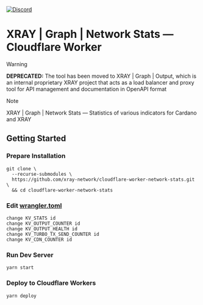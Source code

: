 <a href="https://discord.gg/WhZmm46APN"><img alt="Discord" src="https://img.shields.io/discord/852538978946383893?style=for-the-badge&logo=discord&label=Discord&labelColor=%231940ED&color=%233FCB9B"></a>

# XRAY | Graph | Network Stats — Cloudflare Worker

> [!WARNING]
> **DEPRECATED:** The tool has been moved to XRAY | Graph | Output, which is an internal proprietary XRAY project that acts as a load balancer and proxy tool for API management and documentation in OpenAPI format

> [!NOTE]
> XRAY | Graph | Network Stats — Statistics of various indicators for Cardano and XRAY

## Getting Started
### Prepare Installation

``` console
git clone \
  --recurse-submodules \
  https://github.com/xray-network/cloudflare-worker-network-stats.git \
  && cd cloudflare-worker-network-stats
```

### Edit [wrangler.toml](https://github.com/xray-network/cloudflare-worker-network-stats/blob/main/wrangler.toml)

```
change KV_STATS id
change KV_OUTPUT_COUNTER id
change KV_OUTPUT_HEALTH id
change KV_TURBO_TX_SEND_COUNTER id
change KV_CDN_COUNTER id
```

### Run Dev Server

```
yarn start
```

### Deploy to Cloudflare Workers

```
yarn deploy
```
